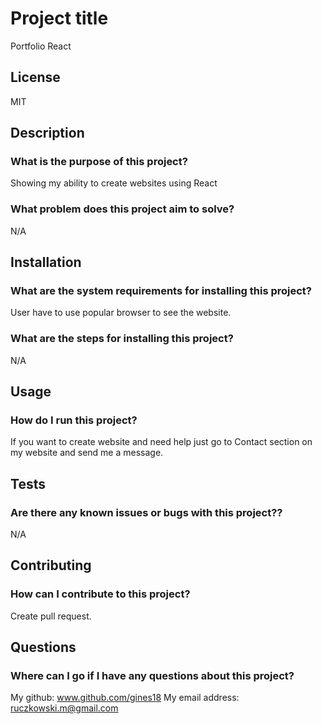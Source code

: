 

# Project title
Portfolio React 

## License
MIT 

## Description
### What is the purpose of this project?
Showing my ability to create websites using React
### What problem does this project aim to solve?
N/A

## Installation
### What are the system requirements for installing this project?
User have to use popular browser to see the website.
### What are the steps for installing this project?
N/A

## Usage
### How do I run this project?
If you want to create website and need help just go to Contact section on my website and send me a message.

## Tests
### Are there any known issues or bugs with this project??
N/A

## Contributing
### How can I contribute to this project?
Create pull request.

## Questions
### Where can I go if I have any questions about this project?<br>
My github: www.github.com/gines18
My email address: ruczkowski.m@gmail.com

